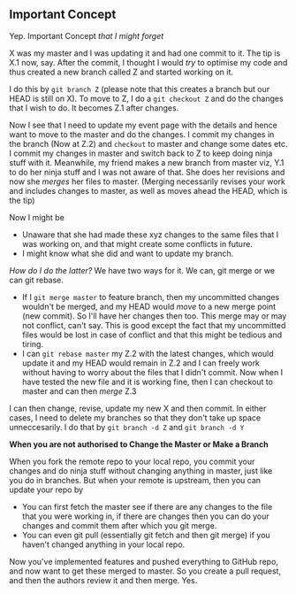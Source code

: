 ## Important Concept

Yep. Important Concept *that I might forget*

X was my master and I was updating it and had one commit to it. The tip is X.1 now, say. After the commit, I thought I would *try* to optimise my code and thus created a new branch called Z and started working on it.  

I do this by `git branch Z` (please note that this creates a branch but our HEAD is still on X).
To move to Z, I do a `git checkout Z` and do the changes that I wish to do. It becomes Z.1 after changes.  

Now I see that I need to update my event page with the details and hence want to move to the master and do the changes. 
I commit my changes in the branch (Now at Z.2) and `checkout` to master and change some dates etc.  
I commit my changes in master and switch back to Z to keep doing ninja stuff with it. Meanwhile, my friend makes a new branch from master viz, Y.1 to do her ninja stuff and I was not aware of that. She does her revisions and now she *merges* her files to master.
(Merging necessarily revises your work and includes changes to master, as well as moves ahead the HEAD, which is the tip)  

Now I might be 
*  Unaware that she had made these xyz changes to the same files that I was working on, and that might create some conflicts in future. 
*  I might know what she did and want to update my branch. 

*How do I do the latter?*
We have two ways for it. We can, git merge or we can git rebase. 
* If I `git merge master` to feature branch, then my uncommitted changes wouldn't be merged, and my HEAD would *move* to a new merge point (new commit). So I'll have her changes then too. This merge may or may not conflict, can't say. This is good except the fact that my uncommitted files would be lost in case of conflict and that this might be tedious and tiring. 
* I can `git rebase master` my Z.2 with the latest changes, which would update it and my HEAD would remain in Z.2 and I can freely work without having to worry about the files that I didn't commit. Now when I have tested the new file and it is working fine, then I can checkout to master and can then *merge* Z.3

I can then change, revise, update my new X and then commit.
In either cases, I need to delete my branches so that they don't take up space unneccesarily. I do that by `git branch -d Z` and `git branch -d Y`

**When you are not authorised to Change the Master or Make a Branch**

When you fork the remote repo to your local repo, you commit your changes and do ninja stuff without changing anything in master, just like you do in branches. But when your remote is upstream, then you can update your repo by 
* You can first  fetch the master see if there are any changes to the file that you were working in, if there are changes then you can do your changes and commit them after which you git merge. 
* You can even git pull (essentially git fetch and then git merge) if you haven't changed anything in your local repo. 

Now you've implemented features and pushed everything to GitHub repo, and now want to get these merged to master. So you create a pull request, and then the authors review it and then merge. Yes. 
